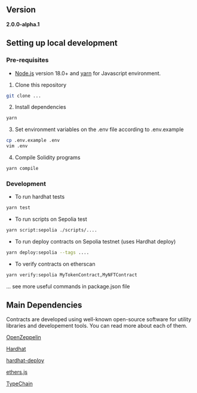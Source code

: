 ## Version

**2.0.0-alpha.1**

## Setting up local development

### Pre-requisites

- [Node.js](https://nodejs.org/en/) version 18.0+ and [yarn](https://yarnpkg.com/) for Javascript environment.

1. Clone this repository

```bash
git clone ...
```

2. Install dependencies

```bash
yarn
```

3. Set environment variables on the .env file according to .env.example

```bash
cp .env.example .env
vim .env
```

4. Compile Solidity programs

```bash
yarn compile
```

### Development

- To run hardhat tests

```bash
yarn test
```

- To run scripts on Sepolia test

```bash
yarn script:sepolia ./scripts/....
```

- To run deploy contracts on Sepolia testnet (uses Hardhat deploy)

```bash
yarn deploy:sepolia --tags ....
```

- To verify contracts on etherscan

```bash
yarn verify:sepolia MyTokenContract,MyNFTContract
```

... see more useful commands in package.json file

## Main Dependencies

Contracts are developed using well-known open-source software for utility libraries and developement tools. You can read more about each of them.

[OpenZeppelin](https://github.com/OpenZeppelin/openzeppelin-contracts)

[Hardhat](https://github.com/nomiclabs/hardhat)

[hardhat-deploy](https://github.com/wighawag/hardhat-deploy)

[ethers.js](https://github.com/ethers-io/ethers.js/)

[TypeChain](https://github.com/dethcrypto/TypeChain)
